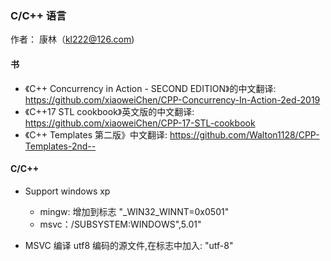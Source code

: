 ### C/C++ 语言
作者： 康林（kl222@126.com)

#### 书
- 《C++ Concurrency in Action - SECOND EDITION》的中文翻译: https://github.com/xiaoweiChen/CPP-Concurrency-In-Action-2ed-2019
- 《C++17 STL cookbook》英文版的中文翻译: https://github.com/xiaoweiChen/CPP-17-STL-cookbook
- 《C++ Templates 第二版》中文翻译: https://github.com/Walton1128/CPP-Templates-2nd--

#### C/C++

- Support windows xp
  + mingw: 增加到标志 "_WIN32_WINNT=0x0501" 
  + msvc：/SUBSYSTEM:WINDOWS",5.01"

- MSVC 编译 utf8 编码的源文件,在标志中加入: "utf-8"
